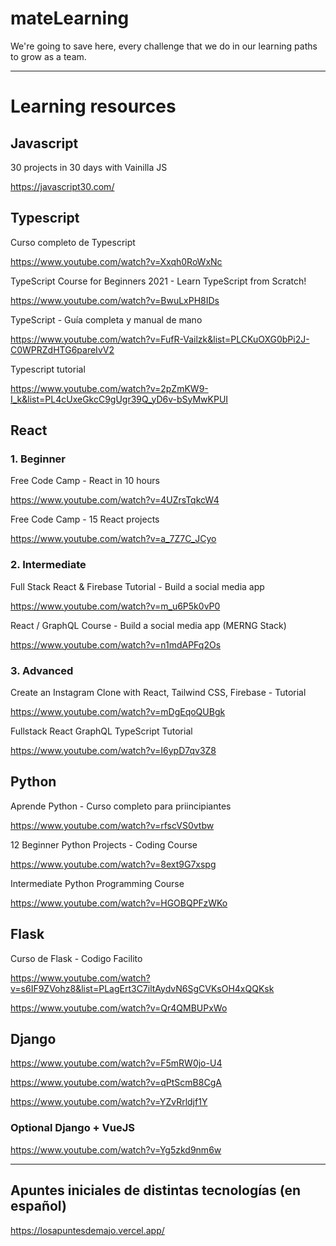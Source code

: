 # mateLearning

We're going to save here, every challenge that we do in our learning paths to grow as a team.

---

# Learning resources

## Javascript

30 projects in 30 days with Vainilla JS

https://javascript30.com/

## Typescript

Curso completo de Typescript

https://www.youtube.com/watch?v=Xxqh0RoWxNc

TypeScript Course for Beginners 2021 - Learn TypeScript from Scratch!

https://www.youtube.com/watch?v=BwuLxPH8IDs

TypeScript - Guía completa y manual de mano

https://www.youtube.com/watch?v=FufR-Vailzk&list=PLCKuOXG0bPi2J-C0WPRZdHTG6pareIvV2

Typescript tutorial

https://www.youtube.com/watch?v=2pZmKW9-I_k&list=PL4cUxeGkcC9gUgr39Q_yD6v-bSyMwKPUI

## React

### 1. Beginner

Free Code Camp - React in 10 hours

https://www.youtube.com/watch?v=4UZrsTqkcW4

Free Code Camp - 15 React projects

https://www.youtube.com/watch?v=a_7Z7C_JCyo

### 2. Intermediate

Full Stack React & Firebase Tutorial - Build a social media app

https://www.youtube.com/watch?v=m_u6P5k0vP0

React / GraphQL Course - Build a social media app (MERNG Stack)

https://www.youtube.com/watch?v=n1mdAPFq2Os

### 3. Advanced

Create an Instagram Clone with React, Tailwind CSS, Firebase - Tutorial

https://www.youtube.com/watch?v=mDgEqoQUBgk

Fullstack React GraphQL TypeScript Tutorial

https://www.youtube.com/watch?v=I6ypD7qv3Z8

## Python

Aprende Python - Curso completo para priincipiantes

https://www.youtube.com/watch?v=rfscVS0vtbw

12 Beginner Python Projects - Coding Course

https://www.youtube.com/watch?v=8ext9G7xspg

Intermediate Python Programming Course

https://www.youtube.com/watch?v=HGOBQPFzWKo

## Flask

Curso de Flask - Codigo Facilito

https://www.youtube.com/watch?v=s6IF9ZVohz8&list=PLagErt3C7iltAydvN6SgCVKsOH4xQQKsk

https://www.youtube.com/watch?v=Qr4QMBUPxWo

## Django

https://www.youtube.com/watch?v=F5mRW0jo-U4

https://www.youtube.com/watch?v=qPtScmB8CgA

https://www.youtube.com/watch?v=YZvRrldjf1Y

### Optional Django + VueJS

https://www.youtube.com/watch?v=Yg5zkd9nm6w

---

## Apuntes iniciales de distintas tecnologías (en español)

https://losapuntesdemajo.vercel.app/
